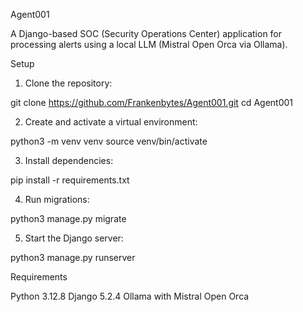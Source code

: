 Agent001

A Django-based SOC (Security Operations Center) application for processing alerts using a local LLM (Mistral Open Orca via Ollama).

Setup



1. Clone the repository:

git clone https://github.com/Frankenbytes/Agent001.git
cd Agent001



2. Create and activate a virtual environment:

python3 -m venv venv
source venv/bin/activate



3. Install dependencies:

pip install -r requirements.txt



4. Run migrations:

python3 manage.py migrate



5. Start the Django server:

python3 manage.py runserver

Requirements

Python 3.12.8
Django 5.2.4
Ollama with Mistral Open Orca